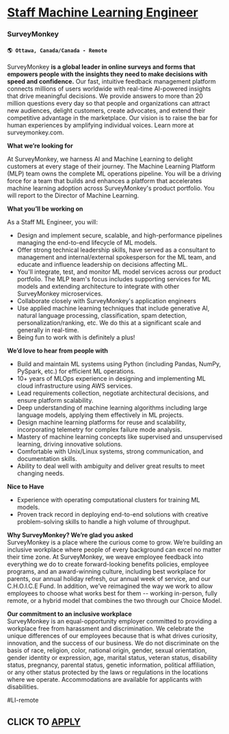 # [Staff Machine Learning Engineer](https://www.remotewlb.com/apply/staff-machine-learning-engineer-109212)  
### SurveyMonkey  
#### `🌎 Ottawa, Canada/Canada - Remote`  

SurveyMonkey **is a global leader in online surveys and forms that empowers people with the insights they need to make decisions with speed and confidence.** Our fast, intuitive feedback management platform connects millions of users worldwide with real-time AI-powered insights that drive meaningful decisions. We provide answers to more than 20 million questions every day so that people and organizations can attract new audiences, delight customers, create advocates, and extend their competitive advantage in the marketplace. Our vision is to raise the bar for human experiences by amplifying individual voices. Learn more at surveymonkey.com.

**What we’re looking for**

At SurveyMonkey, we harness AI and Machine Learning to delight customers at every stage of their journey. The Machine Learning Platform (MLP) team owns the complete ML operations pipeline. You will be a driving force for a team that builds and enhances a platform that accelerates machine learning adoption across SurveyMonkey's product portfolio. You will report to the Director of Machine Learning.

**What you’ll be working on**

As a Staff ML Engineer, you will:

  * Design and implement secure, scalable, and high-performance pipelines managing the end-to-end lifecycle of ML models. 
  * Offer strong technical leadership skills, have served as a consultant to management and internal/external spokesperson for the ML team, and educate and influence leadership on decisions affecting ML. 
  * You'll integrate, test, and monitor ML model services across our product portfolio. The MLP team's focus includes supporting services for ML models and extending architecture to integrate with other SurveyMonkey microservices.
  * Collaborate closely with SurveyMonkey's application engineers 
  * Use applied machine learning techniques that include generative AI, natural language processing, classification, spam detection, personalization/ranking, etc. We do this at a significant scale and generally in real-time.
  * Being fun to work with is definitely a plus!

**We’d love to hear from people with**

  * Build and maintain ML systems using Python (including Pandas, NumPy, PySpark, etc.) for efficient ML operations.
  * 10+ years of MLOps experience in designing and implementing ML cloud infrastructure using AWS services.
  * Lead requirements collection, negotiate architectural decisions, and ensure platform scalability.
  * Deep understanding of machine learning algorithms including large language models, applying them effectively in ML projects.
  * Design machine learning platforms for reuse and scalability, incorporating telemetry for complex failure mode analysis.
  * Mastery of machine learning concepts like supervised and unsupervised learning, driving innovative solutions.
  * Comfortable with Unix/Linux systems, strong communication, and documentation skills.
  * Ability to deal well with ambiguity and deliver great results to meet changing needs.

**Nice to Have**

  * Experience with operating computational clusters for training ML models.
  * Proven track record in deploying end-to-end solutions with creative problem-solving skills to handle a high volume of throughput. 

**Why SurveyMonkey? We’re glad you asked**  
SurveyMonkey is a place where the curious come to grow. We’re building an inclusive workplace where people of every background can excel no matter their time zone. At SurveyMonkey, we weave employee feedback into everything we do to create forward-looking benefits policies, employee programs, and an award-winning culture, including best workplace for parents, our annual holiday refresh, our annual week of service, and our C.H.O.I.C.E Fund. In addition, we’ve reimagined the way we work to allow employees to choose what works best for them -- working in-person, fully remote, or a hybrid model that combines the two through our Choice Model.  
  
 **Our commitment to an inclusive workplace**  
SurveyMonkey is an equal-opportunity employer committed to providing a workplace free from harassment and discrimination. We celebrate the unique differences of our employees because that is what drives curiosity, innovation, and the success of our business. We do not discriminate on the basis of race, religion, color, national origin, gender, sexual orientation, gender identity or expression, age, marital status, veteran status, disability status, pregnancy, parental status, genetic information, political affiliation, or any other status protected by the laws or regulations in the locations where we operate. Accommodations are available for applicants with disabilities.

#LI-remote

  
## CLICK TO [APPLY](https://www.remotewlb.com/apply/staff-machine-learning-engineer-109212)

